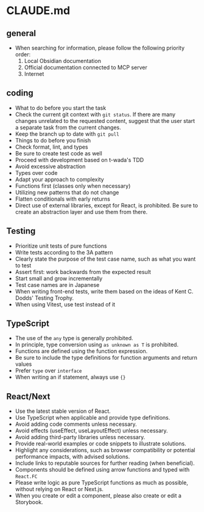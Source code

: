 # CLAUDE.md

## general

* When searching for information, please follow the following priority order:
  1. Local Obsidian documentation
  2. Official documentation connected to MCP server
  3. Internet

## coding

* What to do before you start the task
* Check the current git context with `git status`. If there are many changes unrelated to the requested content, suggest that the user start a separate task from the current changes.
* Keep the branch up to date with `git pull`
* Things to do before you finish
* Check format, lint, and types
* Be sure to create test code as well
* Proceed with development based on t-wada's TDD
* Avoid excessive abstraction
* Types over code
* Adapt your approach to complexity
* Functions first (classes only when necessary)
* Utilizing new patterns that do not change
* Flatten conditionals with early returns
* Direct use of external libraries, except for React, is prohibited. Be sure to create an abstraction layer and use them from there.

## Testing

* Prioritize unit tests of pure functions
* Write tests according to the 3A pattern
* Clearly state the purpose of the test case name, such as what you want to test
* Assert first: work backwards from the expected result
* Start small and grow incrementally
* Test case names are in Japanese
* When writing front-end tests, write them based on the ideas of Kent C. Dodds' Testing Trophy.
* When using Vitest, use test instead of it

## TypeScript

* The use of the `any` type is generally prohibited.
* In principle, type conversion using `as unknown as T` is prohibited.
* Functions are defined using the function expression.
* Be sure to include the type definitions for function arguments and return values
* Prefer `type` over `interface`
* When writing an if statement, always use `{}`

## React/Next

* Use the latest stable version of React.
* Use TypeScript when applicable and provide type definitions.
* Avoid adding code comments unless necessary.
* Avoid effects (useEffect, useLayoutEffect) unless necessary.
* Avoid adding third-party libraries unless necessary.
* Provide real-world examples or code snippets to illustrate solutions.
* Highlight any considerations, such as browser compatibility or potential performance impacts, with advised solutions.
* Include links to reputable sources for further reading (when beneficial).
* Components should be defined using arrow functions and typed with `React.FC`
* Please write logic as pure TypeScript functions as much as possible, without relying on React or Next.js.
* When you create or edit a component, please also create or edit a Storybook.
